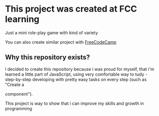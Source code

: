 <h1>This project was created at FCC learning</h1>
<p>Just a mini role-play game with kind of variety</p>
<p>You can also create similar project with <a href = "https://www.freecodecamp.org/learn/javascript-algorithms-and-data-structures-v8/#review-js-fundamentals-by-building-a-gradebook-app">FreeCodeCamp</a></p>

<h2>Why this repository exists?</h2>
<p>I decided to create this repository because i was proud for myself, that i'm learned a little part of JavaScript, using very comfortable way to tudy - step-by-step developing with pretty easy tasks on every step (such as "Create a <div> component").</p>
<p>This project is way to show that i can improve my skills and growth in programming</p>
